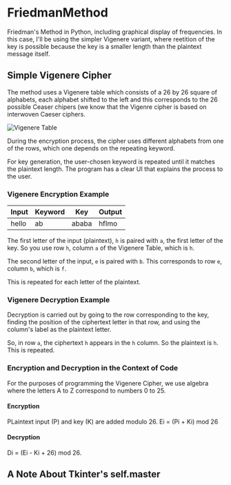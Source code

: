 # FriedmanMethod
Friedman's Method in Python, including graphical display of frequencies. In this case, I'll be using the simpler Vigenere variant, where reetition of the key is possible because the key is a smaller length than the plaintext message itself.


## Simple Vigenere Cipher

The method uses a Vigenere table which consists of a 26 by 26 square of alphabets, each alphabet shifted to the left and this corresponds to the 26 possible Ceaser chipers (we know that the Vigenre cipher is based on interwoven Caeser ciphers.

![Vigenere Table](https://user-images.githubusercontent.com/78870995/151580827-e977891f-c536-4032-b992-97f56d08dc2f.png)

During the encryption process, the cipher uses different alphabets from one of the rows, which one depends on the repeating keyword.

For key generation, the user-chosen keyword is repeated until it matches the plaintext length. The program has a clear UI that explains the process to the user.

### Vigenere Encryption Example

| Input | Keyword | Key | Output
| ------------- | ------------- | ------------- | ------------- |
| hello  | ab  | ababa | hflmo |

The first letter of the input (plaintext), ```h``` is paired with ```a```, the first letter of the key. So you use row ```h```, column ```a``` of the Vigenere Table, which is ```h```.

The second letter of the input, ```e``` is paired with ```b```. This corresponds to row ```e```, column ```b```, which is ```f```. 

This is repeated for each letter of the plaintext.

### Vigenere Decryption Example

Decryption is carried out by going to the row corresponding to the key, finding the position of the ciphertext letter in that row, and using the column's label as the plaintext letter.

So, in row ```a```, the ciphertext ```h``` appears in the ```h``` column. So the plaintext is ```h```. This is repeated.

### Encryption and Decryption in the Context of Code

For the purposes of programming the Vigenere Cipher, we use algebra where the letters A to Z correspond to numbers 0 to 25.

#### Encryption

PLaintext input (P) and key (K) are added modulo 26.
Ei = (Pi + Ki) mod 26

#### Decryption

Di = (Ei - Ki + 26) mod 26.


## A Note About Tkinter's self.master



